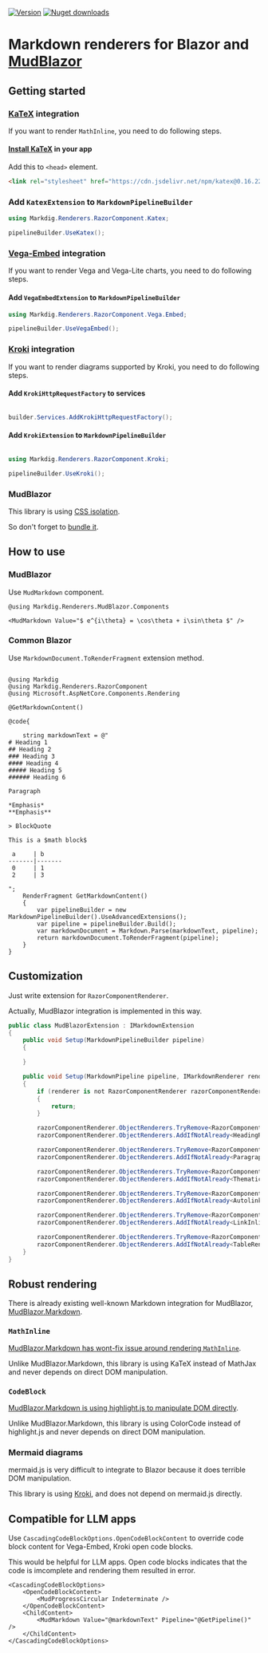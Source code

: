 [![Version](https://img.shields.io/nuget/v/RamType0.Markdig.Renderers.MudBlazor?logo=nuget&style=flat-square)](https://www.nuget.org/packages/RamType0.Markdig.Renderers.MudBlazor/)
[![Nuget downloads](https://img.shields.io/nuget/dt/RamType0.Markdig.Renderers.MudBlazor?label=nuget%20downloads&logo=nuget&style=flat-square)](https://www.nuget.org/packages/RamType0.Markdig.Renderers.MudBlazor/)  
# Markdown renderers for Blazor and [MudBlazor](https://github.com/MudBlazor/MudBlazor)

## Getting started

### [KaTeX](https://github.com/KaTeX/KaTeX) integration
If you want to render `MathInline`, you need to do following steps.


#### [Install KaTeX](https://katex.org/docs/browser) in your app

Add this to `<head>` element. 
```html
<link rel="stylesheet" href="https://cdn.jsdelivr.net/npm/katex@0.16.22/dist/katex.min.css" integrity="sha384-5TcZemv2l/9On385z///+d7MSYlvIEw9FuZTIdZ14vJLqWphw7e7ZPuOiCHJcFCP" crossorigin="anonymous">
```

### Add `KatexExtension` to `MarkdownPipelineBuilder`
```C#
using Markdig.Renderers.RazorComponent.Katex;

pipelineBuilder.UseKatex();
```

### [Vega-Embed](https://github.com/vega/vega-embed) integration

If you want to render Vega and Vega-Lite charts, you need to do following steps.


#### Add `VegaEmbedExtension` to `MarkdownPipelineBuilder`
```C#
using Markdig.Renderers.RazorComponent.Vega.Embed;

pipelineBuilder.UseVegaEmbed();
```

### [Kroki](https://github.com/yuzutech/kroki) integration
If you want to render diagrams supported by Kroki, you need to do following steps. 

#### Add `KrokiHttpRequestFactory` to services

```C#

builder.Services.AddKrokiHttpRequestFactory();

```

#### Add `KrokiExtension` to `MarkdownPipelineBuilder`

```C#

using Markdig.Renderers.RazorComponent.Kroki;

pipelineBuilder.UseKroki();

```

### MudBlazor

This library is using [CSS isolation](https://learn.microsoft.com/aspnet/core/blazor/components/css-isolation).

So don't forget to [bundle it](https://learn.microsoft.com/aspnet/core/blazor/components/css-isolation#css-isolation-bundling).

## How to use

### MudBlazor

Use `MudMarkdown` component.

```razor
@using Markdig.Renderers.MudBlazor.Components

<MudMarkdown Value="$ e^{i\theta} = \cos\theta + i\sin\theta $" />
```

### Common Blazor

Use `MarkdownDocument.ToRenderFragment` extension method.


```razor

@using Markdig
@using Markdig.Renderers.RazorComponent
@using Microsoft.AspNetCore.Components.Rendering

@GetMarkdownContent()

@code{

    string markdownText = @"
# Heading 1
## Heading 2
### Heading 3
#### Heading 4
##### Heading 5
###### Heading 6

Paragraph

*Emphasis*
**Emphasis**

> BlockQuote

This is a $math block$

 a     | b
-------|-------
 0     | 1
 2     | 3

";
    RenderFragment GetMarkdownContent()
    {
        var pipelineBuilder = new MarkdownPipelineBuilder().UseAdvancedExtensions();
        var pipeline = pipelineBuilder.Build();
        var markdownDocument = Markdown.Parse(markdownText, pipeline);
        return markdownDocument.ToRenderFragment(pipeline);
    }
}

```

## Customization

Just write extension for `RazorComponentRenderer`.

Actually, MudBlazor integration is implemented in this way.
```C#
public class MudBlazorExtension : IMarkdownExtension
{
    public void Setup(MarkdownPipelineBuilder pipeline)
    {

    }

    public void Setup(MarkdownPipeline pipeline, IMarkdownRenderer renderer)
    {
        if (renderer is not RazorComponentRenderer razorComponentRenderer)
        {
            return;
        }

        razorComponentRenderer.ObjectRenderers.TryRemove<RazorComponent.HeadingRenderer>();
        razorComponentRenderer.ObjectRenderers.AddIfNotAlready<HeadingRenderer>();

        razorComponentRenderer.ObjectRenderers.TryRemove<RazorComponent.ParagraphRenderer>();
        razorComponentRenderer.ObjectRenderers.AddIfNotAlready<ParagraphRenderer>();

        razorComponentRenderer.ObjectRenderers.TryRemove<RazorComponent.ThematicBreakRenderer>();
        razorComponentRenderer.ObjectRenderers.AddIfNotAlready<ThematicBreakRenderer>();

        razorComponentRenderer.ObjectRenderers.TryRemove<RazorComponent.Inlines.AutolinkInlineRenderer>();
        razorComponentRenderer.ObjectRenderers.AddIfNotAlready<AutolinkInlineRenderer>();

        razorComponentRenderer.ObjectRenderers.TryRemove<RazorComponent.Inlines.LinkInlineRenderer>();
        razorComponentRenderer.ObjectRenderers.AddIfNotAlready<LinkInlineRenderer>();

        razorComponentRenderer.ObjectRenderers.TryRemove<RazorComponent.TableRenderer>();
        razorComponentRenderer.ObjectRenderers.AddIfNotAlready<TableRenderer>();
    }
}
```

## Robust rendering

There is already existing well-known Markdown integration for MudBlazor, [MudBlazor.Markdown](https://github.com/MyNihongo/MudBlazor.Markdown).

### `MathInline`

[MudBlazor.Markdown has wont-fix issue around rendering `MathInline`](https://github.com/MyNihongo/MudBlazor.Markdown/issues/291).

Unlike MudBlazor.Markdown, this library is using KaTeX instead of MathJax and never depends on direct DOM manipulation.

### `CodeBlock`

[MudBlazor.Markdown is using highlight.js to manipulate DOM directly](https://github.com/MyNihongo/MudBlazor.Markdown/blob/e9727f76245973915664c6dd75686d2e7358925d/src/MudBlazor.Markdown/Components/MudCodeHighlight.razor.cs#L132).

Unlike MudBlazor.Markdown, this library is using ColorCode instead of highlight.js and never depends on direct DOM manipulation.

### Mermaid diagrams

mermaid.js is very difficult to integrate to Blazor because it does terrible DOM manipulation.

This library is using [Kroki](https://github.com/yuzutech/kroki), and does not depend on mermaid.js directly.

## Compatible for LLM apps

Use `CascadingCodeBlockOptions.OpenCodeBlockContent` to override code block content for Vega-Embed, Kroki open code blocks.

This would be helpful for LLM apps. Open code blocks indicates that the code is imcomplete and rendering them resulted in error.

```razor
<CascadingCodeBlockOptions>
    <OpenCodeBlockContent>
        <MudProgressCircular Indeterminate />
    </OpenCodeBlockContent>
    <ChildContent>
        <MudMarkdown Value="@markdownText" Pipeline="@GetPipeline()" />
    </ChildContent>
</CascadingCodeBlockOptions>
```
